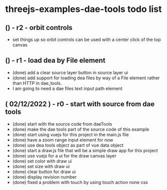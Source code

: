 # threejs-examples-dae-tools todo list


## () - r2 - orbit controls
* set things up so orbit controls can be used with a center click of the top canvas

## () - r1 - load dea by File element
* (done) add a clear source layer button in source layer ui
* (done) add support for loading dea files by way of a File element rather than HTTP in dae_tools.
* I am going to need a dae files text input path element

## ( 02/12/2022 ) - r0 - start with source from dae tools
* (done) start with the source code from daeTools
* (done) make the dae tools part of the source code of this example
* (done) start using vuejs for this project in the main.js file
* (done) have a zoom range input element for now
* (done) use dea tools object as part of vue data object
* (done) start a draw.js file that will be a simple draw app for this project
* (done) use vuejs for a ui for the draw canvas layer
* (done) set color with draw ui
* (done) set size with draw ui
* (done) clear button for draw ui
* (done) display revision number
* (done) fixed a problem with touch by using touch action none css
